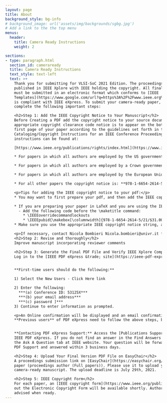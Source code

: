 ```yaml
---
layout: page
title: About
background_style: bg-info
# background_image: url('assets/img/backgrounds/sgbg.jpg')
# Add a link to the the top menu
menus:
  header:
    title: Camera Ready Instructions
    weight: 2

sections:
- type: paragraph.html
  section_id: cameraready
  title: Camera Ready Instructions
  text_style: text-left
  text: >+
    Thank you for submitting for VLSI-SoC 2021 Edition. The proceedings will be
    published in IEEE Xplore with IEEE holding the copyright. All final manuscripts
    must be submitted in an electronic format which conforms to [IEEE
    Templates](https://www.google.com/url?q=https%3A%2F%2Fwww.ieee.org%2Fconferences%2Fpublishing%2Ftemplates.html&sa=D&sntz=1&usg=AFQjCNHwHu5zx3ADXt4m98-Bt9e86fTamQ)  AND
    is compliant with IEEE eXpress. To submit your camera-ready paper, please
    complete the following important steps:

    <h2>Step 1: Add the IEEE Copyright Notice to Your Manuscript</h2>
    Before Creating a PDF add the copyright notice to your source document. The
    appropriate copyright clearance code notice is to appear on the bottom of the
    first page of your paper according to the guidelines set forth in the
    Cataloging/Copyright Instructions for an IEEE Conference Proceeding. Detailed
    instructions can be found at:

    [https://www.ieee.org/publications/rights/index.html](https://www.ieee.org/publications/rights/index.html)

    * For papers in which all authors are employed by the US government, the copyright notice is: **U.S. Government work not protected by U.S. copyright**

    * For papers in which all authors are employed by a Crown government (UK, Canada, and Australia), the copyright notice is: **978-1-6654-2614-5/21/$31.00 ©2021 Crown**

    * For papers in which all authors are employed by the European Union, the copyright notice is: **978-1-6654-2614-5/21/$31.00 ©2021 European Union**

    * For all other papers the copyright notice is: **978-1-6654-2614-5/21/$31.00 ©2021 IEEE**

    <p>Tips for adding the IEEE copyright notice to your pdf:</p>
    * You may want to first prepare your pdf, and then add the IEEE copyright notice separately using a pdf editing program. You can then re-print the document in pdf format and then validate it using IEEE PDF eXpress.

    * If you are preparing your paper in LaTeX and you are using the IEEEtran document class, this is an example that may help:
      - Add the following code before the \maketitle command:
        * \IEEEoverridecommandlockouts
        * \IEEEpubid{\makebox[\columnwidth]{978-1-6654-2614-5/21/$31.00~\copyright2021 IEEE \hfill} \hspace{\columnsep}\makebox[\columnwidth]{ }}
    * Make sure you use the appropriate IEEE copyright notice string, as explained above.

    <p>If necessary, contact Nicola Bombieri Nicola.bombieri@univr.it for the appropriate copyright notice.</p>
    <h2>Step 2: Revise and thoroughly</h2>
    Improve manuscript incorporating reviewer comments

    <h2>Step 3: Generate the Final PDF File and Verify IEEE Xplore Compatibility</h2>
    Log in to the [IEEE PDF eXpress &trade; site](https://ieee-pdf-express.org/)


    **First-time users should do the following:**

    1) Select the New Users - Click Here link

    2) Enter the following: 
      ***(a) Conference ID: 53125X***
      ***(b) your email address***
      ***(c) password ]***
    3) Continue to enter information as prompted.

    <p>An Online confirmation will be displayed and an email confirmation will be sent verifying your account setup.</p>
    **Previous users** of PDF eXpress need to follow the above steps, but should enter the same password that was used for previous conferences. Verify that your contact information is valid.


    **Contacting PDF eXpress Support:** Access the [Publications Support Center](https://supportcenter.ieee.org/app/answers/list/p/12) for
    IEEE PDF eXpress. If you do not find an answer in the Find Answers tab, go to
    the Ask A Question tab at IEEE website. Your question will be forwarded to IEEE
    PDF Support and answered within 3 business days. 

    <h2>Step 4: Upload Your Final Version PDF File on EasyChair</h2>
    A proceedings submission link on [EasyChair](https://easychair.org/account/signin#) has been created for each accepted
    paper (proceedings author (Full papers)). Please use it to upload your
    camera-ready manuscript. The upload deadline is July 29th, 2021. 

    <h2>Step 5: IEEE Copyright Form</h2>
    For each paper, an [IEEE copyright form](https://www.ieee.org/publications/rights/copyright-main.html) must be completed. The link to fill
    out the Electronic Copyright Form will be available shortly. Authors will be
    advised when ready.
---
```

